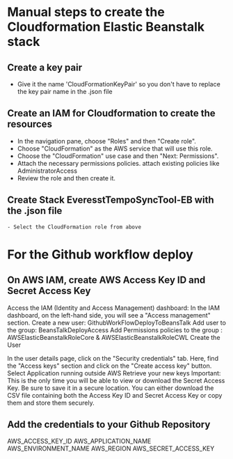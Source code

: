 # Manual steps to create the Cloudformation Elastic Beanstalk stack

## Create a key pair
  - Give it the name 'CloudFormationKeyPair' so you don't have to replace the key pair name in the .json file

## Create an IAM for Cloudformation to create the resources
  - In the navigation pane, choose "Roles" and then "Create role". 
  - Choose "CloudFormation" as the AWS service that will use this role.
  - Choose the "CloudFormation" use case and then "Next: Permissions".
  - Attach the necessary permissions policies. attach existing policies like AdministratorAccess 
  - Review the role and then create it.

## Create Stack EveresstTempoSyncTool-EB with the .json file
	- Select the CloudFormation role from above

# For the Github workflow deploy

## On AWS IAM, create AWS Access Key ID and Secret Access Key
Access the IAM (Identity and Access Management) dashboard:
In the IAM dashboard, on the left-hand side, you will see a "Access management" section. 
Create a new user: GithubWorkFlowDeployToBeansTalk
Add user to the group: BeansTalkDeployAccess
Add Permissions policies to the group : AWSElasticBeanstalkRoleCore & AWSElasticBeanstalkRoleCWL
Create the User

In the user details page, click on the "Security credentials" tab.
Here, find the "Access keys" section and click on the "Create access key" button.
Select Application running outside AWS
Retrieve your new keys
Important: This is the only time you will be able to view or download the Secret Access Key. Be sure to save it in a secure location. You can either download the CSV file containing both the Access Key ID and Secret Access Key or copy them and store them securely.

## Add the credentials to your Github Repository
AWS_ACCESS_KEY_ID
AWS_APPLICATION_NAME
AWS_ENVIRONMENT_NAME
AWS_REGION
AWS_SECRET_ACCESS_KEY